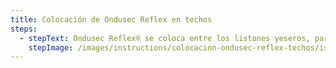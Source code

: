 ```yaml
---
title: Colocación de Ondusec Reflex en techos
steps:
  - stepText: Ondusec Reflex® se coloca entre los listones yeseros, para brindar una excelente aislación térmica gracias a su espesor de 20mm con cámaras de aire incorporadas. Con Ondusec Reflex® se logra estabilizar la temperatura que generan los equipos de climatización sin forzarlos a mayor consumo con su consecuente ahorro energético. La colocación de este sistema es simple, limpio y eficiente. Para una mejor aislación térmica, colocar junto con Covering®
    stepImage: /images/instructions/colocacion-ondusec-reflex-techos/isolant-aislantes-linea-construccion-en-seco-paso-a-paso-colocacion-para-cielorrasos-de-placa-de-yeso-ondusec-reflex-1.jpg
---
```

